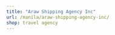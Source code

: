 ```yaml
---
title: "Araw Shipping Agency Inc"
url: /manila/araw-shipping-agency-inc/
shop: travel agency
---
```

